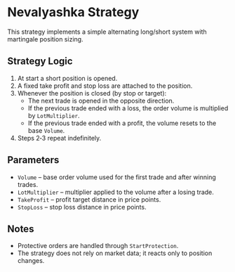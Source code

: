 # Nevalyashka Strategy

This strategy implements a simple alternating long/short system with martingale position sizing.

## Strategy Logic

1. At start a short position is opened.
2. A fixed take profit and stop loss are attached to the position.
3. Whenever the position is closed (by stop or target):
   - The next trade is opened in the opposite direction.
   - If the previous trade ended with a loss, the order volume is multiplied by `LotMultiplier`.
   - If the previous trade ended with a profit, the volume resets to the base `Volume`.
4. Steps 2‑3 repeat indefinitely.

## Parameters

- `Volume` – base order volume used for the first trade and after winning trades.
- `LotMultiplier` – multiplier applied to the volume after a losing trade.
- `TakeProfit` – profit target distance in price points.
- `StopLoss` – stop loss distance in price points.

## Notes

- Protective orders are handled through `StartProtection`.
- The strategy does not rely on market data; it reacts only to position changes.
